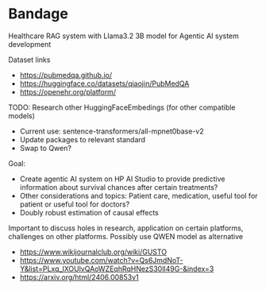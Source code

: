 # Bandage
Healthcare RAG system with Llama3.2 3B model for Agentic AI system development

Dataset links 
- https://pubmedqa.github.io/
- https://huggingface.co/datasets/qiaojin/PubMedQA
- https://openehr.org/platform/

TODO:
Research other HuggingFaceEmbedings (for other compatible models)
- Current use: sentence-transformers/all-mpnet0base-v2
- Update packages to relevant standard
- Swap to Qwen?

Goal: 
- Create agentic AI system on HP AI Studio to provide predictive information about survival chances after certain treatments?
- Other considerations and topics: Patient care, medication, useful tool for patient or useful tool for doctors?
- Doubly robust estimation of causal effects

Important to discuss holes in research, application on certain platforms, challenges on other platforms.
Possibly use QWEN model as alternative


- https://www.wikijournalclub.org/wiki/GUSTO
- https://www.youtube.com/watch?v=Qs6JmdNoT-Y&list=PLxq_lXOUlvQAoWZEqhRqHNezS30lI49G-&index=3
- https://arxiv.org/html/2406.00853v1
  
